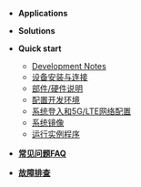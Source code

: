 
* **Applications**

* **Solutions**
* **Quick start**
  * [Development Notes](en/BeforeDevelopment.md)
  * [设备安装与连接](zh-cn/DeviceMountingAndConnection.md)
  * [部件/硬件说明](zh-cn/HardwareOverview.md)
  * [配置开发环境](zh-cn/DevelopmentEnvironment.md)
  * [系统登入和5G/LTE网络配置](zh-cn/SystemLoginAnd5G_LTEnetworkConfiguration.md)
  * [系统镜像](zh-cn/SystemImage.md)
  * [运行实例程序](zh-cn/SampleCode.md)
* [**常见问题FAQ**](zh-cn/FAQ.md)
* [**故障排查**](zh-cn/TroubleShooting.md)

